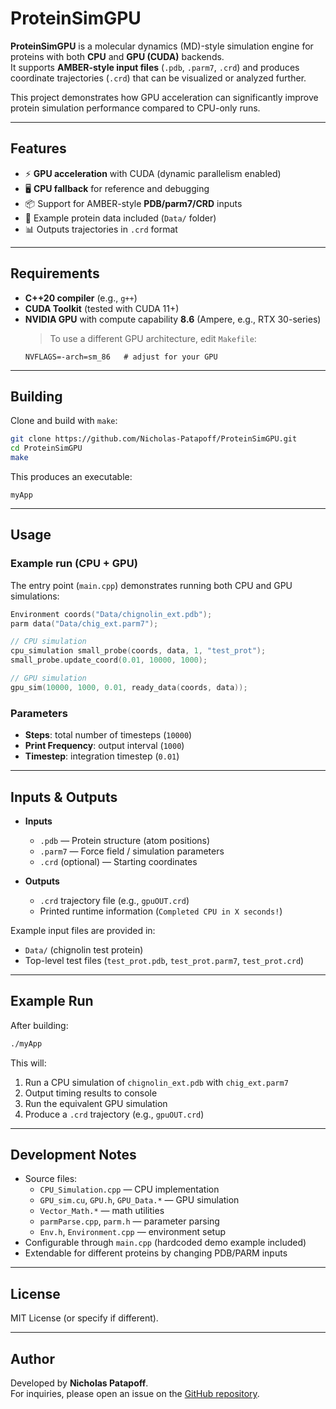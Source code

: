 # ProteinSimGPU

**ProteinSimGPU** is a molecular dynamics (MD)-style simulation engine for proteins with both **CPU** and **GPU (CUDA)** backends.  
It supports **AMBER-style input files** (`.pdb`, `.parm7`, `.crd`) and produces coordinate trajectories (`.crd`) that can be visualized or analyzed further.

This project demonstrates how GPU acceleration can significantly improve protein simulation performance compared to CPU-only runs.

---

## Features
- ⚡ **GPU acceleration** with CUDA (dynamic parallelism enabled)
- 🖥️ **CPU fallback** for reference and debugging
- 📦 Support for AMBER-style **PDB/parm7/CRD** inputs
- 🧪 Example protein data included (`Data/` folder)
- 📊 Outputs trajectories in `.crd` format

---

## Requirements
- **C++20 compiler** (e.g., `g++`)
- **CUDA Toolkit** (tested with CUDA 11+)
- **NVIDIA GPU** with compute capability **8.6** (Ampere, e.g., RTX 30-series)  
  > To use a different GPU architecture, edit `Makefile`:
  ```make
  NVFLAGS=-arch=sm_86   # adjust for your GPU
  ```

---

## Building
Clone and build with `make`:

```bash
git clone https://github.com/Nicholas-Patapoff/ProteinSimGPU.git
cd ProteinSimGPU
make
```

This produces an executable:

```
myApp
```

---

## Usage

### Example run (CPU + GPU)
The entry point (`main.cpp`) demonstrates running both CPU and GPU simulations:

```cpp
Environment coords("Data/chignolin_ext.pdb");
parm data("Data/chig_ext.parm7");

// CPU simulation
cpu_simulation small_probe(coords, data, 1, "test_prot");
small_probe.update_coord(0.01, 10000, 1000);

// GPU simulation
gpu_sim(10000, 1000, 0.01, ready_data(coords, data));
```

### Parameters
- **Steps**: total number of timesteps (`10000`)
- **Print Frequency**: output interval (`1000`)
- **Timestep**: integration timestep (`0.01`)

---

## Inputs & Outputs
- **Inputs**
  - `.pdb` — Protein structure (atom positions)
  - `.parm7` — Force field / simulation parameters
  - `.crd` (optional) — Starting coordinates

- **Outputs**
  - `.crd` trajectory file (e.g., `gpuOUT.crd`)
  - Printed runtime information (`Completed CPU in X seconds!`)

Example input files are provided in:
- `Data/` (chignolin test protein)
- Top-level test files (`test_prot.pdb`, `test_prot.parm7`, `test_prot.crd`)

---

## Example Run
After building:

```bash
./myApp
```

This will:
1. Run a CPU simulation of `chignolin_ext.pdb` with `chig_ext.parm7`
2. Output timing results to console
3. Run the equivalent GPU simulation
4. Produce a `.crd` trajectory (e.g., `gpuOUT.crd`)

---

## Development Notes
- Source files:
  - `CPU_Simulation.cpp` — CPU implementation
  - `GPU_sim.cu`, `GPU.h`, `GPU_Data.*` — GPU simulation
  - `Vector_Math.*` — math utilities
  - `parmParse.cpp`, `parm.h` — parameter parsing
  - `Env.h`, `Environment.cpp` — environment setup
- Configurable through `main.cpp` (hardcoded demo example included)
- Extendable for different proteins by changing PDB/PARM inputs

---

## License
MIT License (or specify if different).

---

## Author
Developed by **Nicholas Patapoff**.  
For inquiries, please open an issue on the [GitHub repository](https://github.com/Nicholas-Patapoff/ProteinSimGPU).
